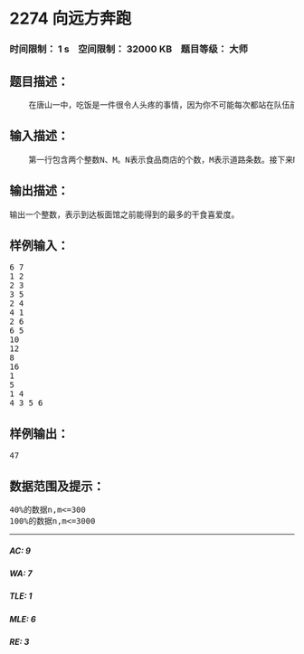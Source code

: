 # 2274 向远方奔跑   
### 时间限制： 1 s&nbsp;&nbsp;&nbsp;&nbsp;空间限制： 32000 KB&nbsp;&nbsp;&nbsp;&nbsp;题目等级： 大师  
## 题目描述：  

<pre>
    在唐山一中，吃饭是一件很令人头疼的事情，因为你不可能每次都站在队伍前面买饭，所以，你最需要做的一件事就是——跑饭。而跑饭的道路是无比艰难的，因为路是单向的（你要非说成是双向的我也没法，前提是你可以逆着2000+个狂热的跑饭群众而行），所以要合理选择路线。并且，在抵达你的目的地——板面馆之前，你需要先买一些干粮，比如烧饼之类的。现在给你每个干食商店的位置和干食喜爱度，请你设计一个跑饭方案使得在到达板面馆之前能得到尽可能多的干食喜爱度。
</pre>
  
  
## 输入描述：  

<pre>
    第一行包含两个整数N、M。N表示食品商店的个数，M表示道路条数。接下来M行，每行两个整数，这两个整数都在1到N之间，第i+1行的两个整数表示第i条道 路的起点和终点的食品商店编号。接下来N行，每行一个整数，按顺序表示每个食品商店处的干食喜爱度。接下来一行包含两个整数S、P，S表示学校的编号，也就是出发地点。P表示板面馆数目。接下来的一行中有P个整数，表示P个卖板面的食品商店的编号。
</pre>
  
  
## 输出描述：  

<pre>
输出一个整数，表示到达板面馆之前能得到的最多的干食喜爱度。
</pre>
  
  
## 样例输入：  

<pre>
6 7  
1 2  
2 3  
3 5  
2 4  
4 1  
2 6  
6 5  
10  
12  
8  
16  
1  
5  
1 4  
4 3 5 6
</pre>
  
  
## 样例输出：  

<pre>
47
</pre>
  
  
## 数据范围及提示：  

<pre>
40%的数据n,m<=300
100%的数据n,m<=3000
</pre>
  
  
***  

##### AC: 9  
##### WA: 7  
##### TLE: 1  
##### MLE: 6  
##### RE: 3  

